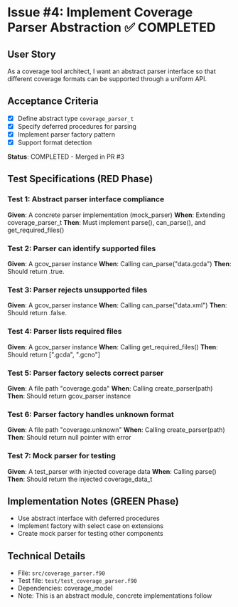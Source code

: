 # Issue #4: Implement Coverage Parser Abstraction ✅ COMPLETED

## User Story
As a coverage tool architect, I want an abstract parser interface so that different coverage formats can be supported through a uniform API.

## Acceptance Criteria
- [x] Define abstract type `coverage_parser_t`
- [x] Specify deferred procedures for parsing
- [x] Implement parser factory pattern
- [x] Support format detection

**Status**: COMPLETED - Merged in PR #3

## Test Specifications (RED Phase)

### Test 1: Abstract parser interface compliance
**Given**: A concrete parser implementation (mock_parser)
**When**: Extending coverage_parser_t
**Then**: Must implement parse(), can_parse(), and get_required_files()

### Test 2: Parser can identify supported files
**Given**: A gcov_parser instance
**When**: Calling can_parse("data.gcda")
**Then**: Should return .true.

### Test 3: Parser rejects unsupported files
**Given**: A gcov_parser instance
**When**: Calling can_parse("data.xml")
**Then**: Should return .false.

### Test 4: Parser lists required files
**Given**: A gcov_parser instance
**When**: Calling get_required_files()
**Then**: Should return [".gcda", ".gcno"]

### Test 5: Parser factory selects correct parser
**Given**: A file path "coverage.gcda"
**When**: Calling create_parser(path)
**Then**: Should return gcov_parser instance

### Test 6: Parser factory handles unknown format
**Given**: A file path "coverage.unknown"
**When**: Calling create_parser(path)
**Then**: Should return null pointer with error

### Test 7: Mock parser for testing
**Given**: A test_parser with injected coverage data
**When**: Calling parse()
**Then**: Should return the injected coverage_data_t

## Implementation Notes (GREEN Phase)
- Use abstract interface with deferred procedures
- Implement factory with select case on extensions
- Create mock parser for testing other components

## Technical Details
- File: `src/coverage_parser.f90`
- Test file: `test/test_coverage_parser.f90`
- Dependencies: coverage_model
- Note: This is an abstract module, concrete implementations follow